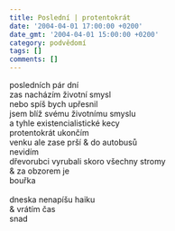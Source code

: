```yaml
---
title: Poslední | protentokrát
date: '2004-04-01 17:00:00 +0200'
date_gmt: '2004-04-01 15:00:00 +0200'
category: podvědomí
tags: []
comments: []
---
```

<p>posledních pár dní<br>
zas nacházím životní smysl<br>
nebo spíš bych upřesnil<br>
jsem blíž svému životnímu smyslu<br>
a tyhle existencialistické kecy<br>
protentokrát ukončím<br>
venku ale zase prší &amp; do autobusů<br>
nevidím<br>
dřevorubci vyrubali skoro všechny stromy<br>
&amp; za obzorem je<br>
bouřka<br>
<br>dneska nenapíšu haiku<br>
&amp; vrátím čas<br>
snad</p>
